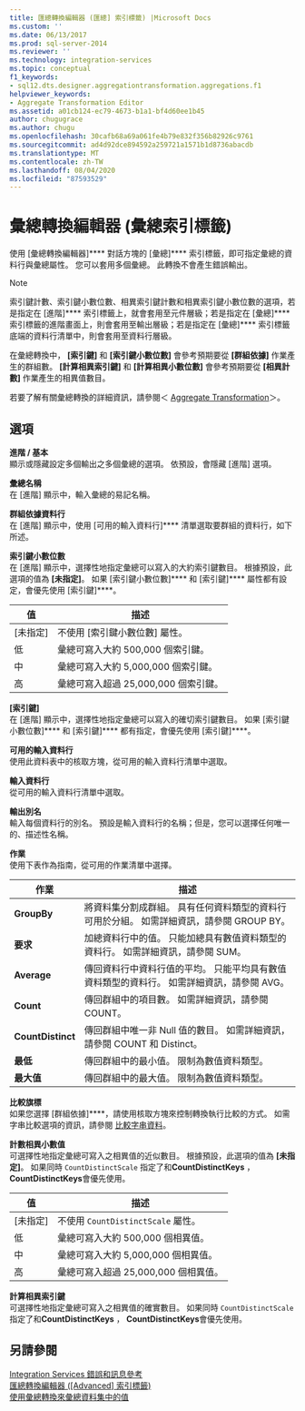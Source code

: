 ```yaml
---
title: 匯總轉換編輯器 (匯總] 索引標籤) |Microsoft Docs
ms.custom: ''
ms.date: 06/13/2017
ms.prod: sql-server-2014
ms.reviewer: ''
ms.technology: integration-services
ms.topic: conceptual
f1_keywords:
- sql12.dts.designer.aggregationtransformation.aggregations.f1
helpviewer_keywords:
- Aggregate Transformation Editor
ms.assetid: a01cb124-ec79-4673-b1a1-bf4d60ee1b45
author: chugugrace
ms.author: chugu
ms.openlocfilehash: 30cafb68a69a061fe4b79e832f356b82926c9761
ms.sourcegitcommit: ad4d92dce894592a259721a1571b1d8736abacdb
ms.translationtype: MT
ms.contentlocale: zh-TW
ms.lasthandoff: 08/04/2020
ms.locfileid: "87593529"
---
```

# <a name="aggregate-transformation-editor-aggregations-tab"></a>彙總轉換編輯器 (彙總索引標籤)
  使用 [彙總轉換編輯器]**** 對話方塊的 [彙總]**** 索引標籤，即可指定彙總的資料行與彙總屬性。 您可以套用多個彙總。 此轉換不會產生錯誤輸出。  
  
> [!NOTE]  
>  索引鍵計數、索引鍵小數位數、相異索引鍵計數和相異索引鍵小數位數的選項，若是指定在 [進階]**** 索引標籤上，就會套用至元件層級；若是指定在 [彙總]**** 索引標籤的進階畫面上，則會套用至輸出層級；若是指定在 [彙總]**** 索引標籤底端的資料行清單中，則會套用至資料行層級。  
>   
>  在彙總轉換中， **[索引鍵]** 和 **[索引鍵小數位數]** 會參考預期要從 **[群組依據]** 作業產生的群組數。 **[計算相異索引鍵]** 和 **[計算相異小數位數]** 會參考預期要從 **[相異計數]** 作業產生的相異值數目。  
  
 若要了解有關彙總轉換的詳細資訊，請參閱＜ [Aggregate Transformation](data-flow/transformations/aggregate-transformation.md)＞。  
  
## <a name="options"></a>選項  
 **進階 / 基本**  
 顯示或隱藏設定多個輸出之多個彙總的選項。 依預設，會隱藏 [進階] 選項。  
  
 **彙總名稱**  
 在 [進階] 顯示中，輸入彙總的易記名稱。  
  
 **群組依據資料行**  
 在 [進階] 顯示中，使用 [可用的輸入資料行]**** 清單選取要群組的資料行，如下所述。  
  
 **索引鍵小數位數**  
 在 [進階] 顯示中，選擇性地指定彙總可以寫入的大約索引鍵數目。 根據預設，此選項的值為 **[未指定]**。 如果 [索引鍵小數位數]**** 和 [索引鍵]**** 屬性都有設定，會優先使用 [索引鍵]****。  
  
|值|描述|  
|-----------|-----------------|  
|[未指定]|不使用 [索引鍵小數位數] 屬性。|  
|低|彙總可寫入大約 500,000 個索引鍵。|  
|中|彙總可寫入大約 5,000,000 個索引鍵。|  
|高|彙總可寫入超過 25,000,000 個索引鍵。|  
  
 **[索引鍵]**  
 在 [進階] 顯示中，選擇性地指定彙總可以寫入的確切索引鍵數目。 如果 [索引鍵小數位數]**** 和 [索引鍵]**** 都有指定，會優先使用 [索引鍵]****。  
  
 **可用的輸入資料行**  
 使用此資料表中的核取方塊，從可用的輸入資料行清單中選取。  
  
 **輸入資料行**  
 從可用的輸入資料行清單中選取。  
  
 **輸出別名**  
 輸入每個資料行的別名。 預設是輸入資料行的名稱；但是，您可以選擇任何唯一的、描述性名稱。  
  
 **作業**  
 使用下表作為指南，從可用的作業清單中選擇。  
  
|作業|描述|  
|---------------|-----------------|  
|**GroupBy**|將資料集分割成群組。 具有任何資料類型的資料行可用於分組。 如需詳細資訊，請參閱 GROUP BY。|  
|**要求**|加總資料行中的值。 只能加總具有數值資料類型的資料行。 如需詳細資訊，請參閱 SUM。|  
|**Average**|傳回資料行中資料行值的平均。 只能平均具有數值資料類型的資料行。 如需詳細資訊，請參閱 AVG。|  
|**Count**|傳回群組中的項目數。 如需詳細資訊，請參閱 COUNT。|  
|**CountDistinct**|傳回群組中唯一非 Null 值的數目。 如需詳細資訊，請參閱 COUNT 和 Distinct。|  
|**最低**|傳回群組中的最小值。 限制為數值資料類型。|  
|**最大值**|傳回群組中的最大值。 限制為數值資料類型。|  
  
 **比較旗標**  
 如果您選擇 [群組依據]****，請使用核取方塊來控制轉換執行比較的方式。 如需字串比較選項的資訊，請參閱 [比較字串資料](data-flow/comparing-string-data.md)。  
  
 **計數相異小數值**  
 可選擇性地指定彙總可寫入之相異值的近似數目。 根據預設，此選項的值為 **[未指定]**。 如果同時 `CountDistinctScale` 指定了和**CountDistinctKeys** ， **CountDistinctKeys**會優先使用。  
  
|值|描述|  
|-----------|-----------------|  
|[未指定]|不使用 `CountDistinctScale` 屬性。|  
|低|彙總可寫入大約 500,000 個相異值。|  
|中|彙總可寫入大約 5,000,000 個相異值。|  
|高|彙總可寫入超過 25,000,000 個相異值。|  
  
 **計算相異索引鍵**  
 可選擇性地指定彙總可寫入之相異值的確實數目。 如果同時 `CountDistinctScale` 指定了和**CountDistinctKeys** ， **CountDistinctKeys**會優先使用。  
  
## <a name="see-also"></a>另請參閱  
 [Integration Services 錯誤和訊息參考](../../2014/integration-services/integration-services-error-and-message-reference.md)   
 [匯總轉換編輯器 &#40;[Advanced] 索引標籤&#41;](../../2014/integration-services/aggregate-transformation-editor-advanced-tab.md)   
 [使用彙總轉換來彙總資料集中的值](data-flow/transformations/aggregate-values-in-a-dataset-by-using-the-aggregate-transformation.md)  
  
  
